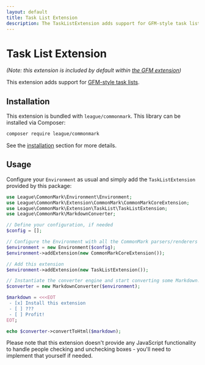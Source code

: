 ```yaml
---
layout: default
title: Task List Extension
description: The TaskListExtension adds support for GFM-style task lists
---
```


# Task List Extension

_(Note: this extension is included by default within [the GFM extension](/2.0/extensions/github-flavored-markdown/))_

This extension adds support for [GFM-style task lists](https://github.github.com/gfm/#task-list-items-extension-).

## Installation

This extension is bundled with `league/commonmark`. This library can be installed via Composer:

```bash
composer require league/commonmark
```

See the [installation](/2.0/installation/) section for more details.

## Usage

Configure your `Environment` as usual and simply add the `TaskListExtension` provided by this package:

```php
use League\CommonMark\Environment\Environment;
use League\CommonMark\Extension\CommonMark\CommonMarkCoreExtension;
use League\CommonMark\Extension\TaskList\TaskListExtension;
use League\CommonMark\MarkdownConverter;

// Define your configuration, if needed
$config = [];

// Configure the Environment with all the CommonMark parsers/renderers
$environment = new Environment($config);
$environment->addExtension(new CommonMarkCoreExtension());

// Add this extension
$environment->addExtension(new TaskListExtension());

// Instantiate the converter engine and start converting some Markdown!
$converter = new MarkdownConverter($environment);

$markdown = <<<EOT
 - [x] Install this extension
 - [ ] ???
 - [ ] Profit!
EOT;

echo $converter->convertToHtml($markdown);
```

Please note that this extension doesn't provide any JavaScript functionality to handle people checking and unchecking boxes - you'll need to implement that yourself if needed.
